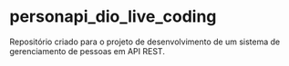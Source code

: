 # personapi_dio_live_coding
Repositório criado para o projeto de desenvolvimento de um sistema de gerenciamento de pessoas em API REST.
